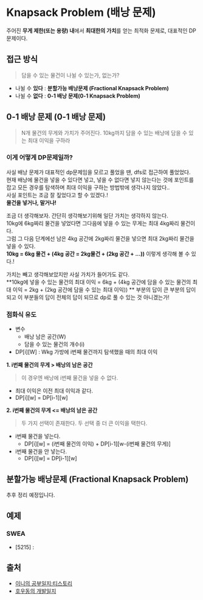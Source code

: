# Knapsack Problem (배낭 문제)
주어진 **무게 제한(또는 용량) 내**에서 **최대한의 가치**를 얻는 최적화 문제로, 대표적인 DP문제이다.

## 접근 방식
> 담을 수 있는 물건이 나뉠 수 있는가, 없는가?
- 나뉠 수 **있다** : **분할가능 배낭문제 (Fractional Knapsack Problem)**
- 나뉠 수 **없다** : **0-1 배낭 문제(0-1 Knapsack Problem)**

## 0-1 배낭 문제 (0-1 배낭 문제)
> N개 물건의 무게와 가치가 주어진다.
> 10kg까지 담을 수 있는 배낭에 담을 수 있는 최대 이익을 구하라

### 이게 어떻게 DP문제일까?
사실 배낭 문제가 대표적인 dp문제임을 모르고 풀었을 땐, dfs로 접근하여 풀었었다.  
현재 배낭에 물건을 넣을 수 있다면 넣고, 넣을 수 없다면 넣지 않는다는 것에 포인트를 잡고 모든 경우를 탐색하며 최대 이익을 구하는 방법밖에 생각나지 않았다..  
사실 포인트는 조금 잘 짚었다고 할 수 있겠다.!  
**물건을 넣거나, 말거나!**

조금 더 생각해보자. 간단히 생각해보기위해 일단 가치는 생각하지 않는다.  
10kg에 6kg짜리 물건을 넣었다면 그다음에 넣을 수 있는 무게는 최대 4kg짜리 물건이다.  
그럼 그 다음 단계에선 남은 4kg 공간에 2kg짜리 물건을 넣으면 최대 2kg짜리 물건을 넣을 수 있다.  
**10kg = 6kg 물건 + (4kg 공간 = 2kg물건 + (2kg 공간 + ...))** 이렇게 생각해 볼 수 있다.!

가치는 빼고 생각해보았지만 사실 가치가 들어가도 같다.  
**10kg에 넣을 수 있는 물건의 최대 이익 = 6kg + (4kg 공간에 담을 수 있는 물건의 최대 이익 = 2kg + (2kg 공간에 담을 수 있는 최대 이익))  **
부분의 답이 큰 부분의 답이 되고 이 부분들의 답이 전체의 답이 되므로 dp로 풀 수 있는 것 아니겠는가!

### 점화식 유도
- 변수
  - 배낭 남은 공간(W)
  - 담을 수 있는 물건의 개수(i)  
- DP[i][W] : Wkg 가방에 i번째 물건까지 탐색했을 때의 최대 이익

**1. i번째 물건의 무게 > 배낭의 남은 공간**
> 이 경우엔 배낭에 i번째 물건을 넣을 수 없다.
- 최대 이익은 이전 최대 이익과 같다.
- DP[i][w] = DP[i-1][w]

**2. i번째 물건의 무게 <= 배낭의 남은 공간** 
> 두 가지 선택이 존재한다. 두 선택 중 더 큰 이익을 택한다. 
- i번째 물건을 넣는다.
  - DP[i][w] = (i번째 물건의 이익) + DP[i-1][w-(i번째 물건의 무게)]
- i번째 물건을 안 넣는다.
  - DP[i][w] = DP[i-1][w]


## 분할가능 배낭문제 (Fractional Knapsack Problem)
추후 정리 예정입니다.

## 예제
### SWEA
- [5215] []() : []()


## 출처
- [이니의 공부일지:티스토리](https://inni-iii.tistory.com/74)
- [호우동의 개발일지](https://howudong.tistory.com/106)
